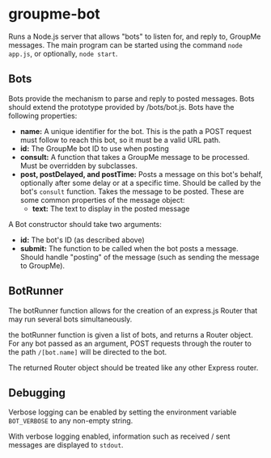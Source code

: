 # groupme-bot
Runs a Node.js server that allows "bots" to listen for, and reply to, GroupMe messages. The main program can be started using the command `node app.js`, or optionally, `node start`.

## Bots
Bots provide the mechanism to parse and reply to posted messages. Bots should extend the prototype provided by /bots/bot.js. Bots have the following properties:

  * **name:** A unique identifier for the bot. This is the path a POST request must follow to reach this bot, so it must be a valid URL path.
  * **id:** The GroupMe bot ID to use when posting
  * **consult:** A function that takes a GroupMe message to be processed. Must be overridden by subclasses.
  * **post, postDelayed, and postTime:** Posts a message on this bot's behalf, optionally after some delay or at a specific time. Should be called by the bot's `consult` function. Takes the message to be posted. These are some common properties of the message object:
    * **text:** The text to display in the posted message

A Bot constructor should take two arguments:
  * **id:** The bot's ID (as described above)
  * **submit:** The function to be called when the bot posts a message. Should handle "posting" of the message (such as sending the message to GroupMe).

## BotRunner
The botRunner function allows for the creation of an express.js Router that may run several bots simultaneously.

the botRunner function is given a list of bots, and returns a Router object. For any bot passed as an argument, POST requests through the router to the path `/[bot.name]` will be directed to the bot.

The returned Router object should be treated like any other Express router.

## Debugging
Verbose logging can be enabled by setting the environment variable `BOT_VERBOSE` to any non-empty string.

With verbose logging enabled, information such as received / sent messages are displayed to `stdout`.